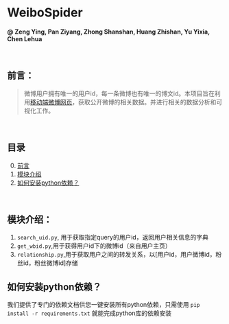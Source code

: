 # WeiboSpider
**@ Zeng Ying, Pan Ziyang, Zhong Shanshan, Huang Zhishan, Yu Yixia, Chen Lehua**

<br>

## 前言：
> 微博用户拥有唯一的用户id，每一条微博也有唯一的博文id。本项目旨在利用[移动端微博网页](http://m.weibo.cn)，获取公开微博的相关数据。并进行相关的数据分析和可视化工作。

<br>

## 目录
0. [前言](##前言)
1. [模块介绍](##模块介绍)
2. [如何安装python依赖？](##如何安装python依赖)

<br>

## 模块介绍：
1. `search_uid.py`, 用于获取指定query的用户id，返回用户相关信息的字典
2. `get_wbid.py`,用于获得用户id下的微博id（来自用户主页）
3. `relationship.py`,用于获取用户之间的转发关系，以[用户id，用户微博id，粉丝id，粉丝微博id]存储

## 如何安装python依赖？
我们提供了专门的依赖文档供您一键安装所有python依赖，只需使用
`pip install -r requirements.txt`
就能完成python库的依赖安装